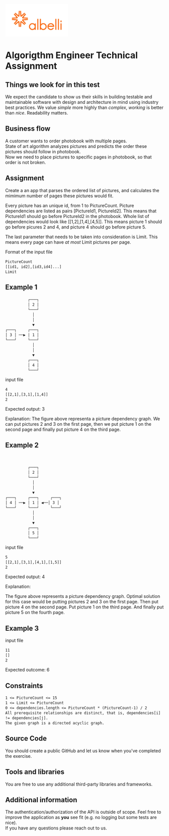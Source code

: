 <img src="default_albelli.nl.jpg" width="200">

# Algorigthm Engineer Technical Assignment

## Things we look for in this test

We expect the candidate to show us their skills in building testable and maintainable software with design and architecture in mind using industry best practices.
We value _simple_ more highly than _complex_, _working_ is better than _nice_. Readability matters.

## Business flow

A customer wants to order photobook with multiple pages.  
State of art algorithm analyzes pictures and predicts the order these pictures should follow in photobook.  
Now we need to place pictures to specific pages in photobook, so that order is not broken.

## Assignment

Create a an app that parses the ordered list of pictures, and calculates the mimimum number of pages these pictures would fit.  

Every picture has an unique id, from 1 to PictureCount.
Picture dependencies are listed as pairs [PictureId1, PictureId2].  This means that PictureId1 should go before PictureId2 in the photobook.
Whole list of dependencies would look like [[1,2],[1,4],[4,5]]. This means picture 1 should go before picures 2 and 4, and picture 4 should go before picture 5.

The last parameter that needs to be taken into consideration is Limit.  This means every page can have _at most_ Limit pictures per page. 

Format of the input file
```
PictureCount
[[id1, id2],[id3,id4]...]
Limit
```


## Example 1
```
          ┌───┐
          │ 2 │
          └───┘
            │
            │
            ▼
┌───┐     ┌───┐
│ 3 │ ──▶ | 1 │
└───┘     └───┘
            │
            │
            ▼
          ┌───┐
          │ 4 │
          └───┘
```

input file
```
4
[[2,1],[3,1],[1,4]]
2
```
Expected output: 3 

Explanation: 
The figure above representa a picture dependency graph. 
We can put pictures  2 and 3 on the first page, then we put picture  1 on the second page and finally put picture 4 on the third page.


## Example 2

```


          ┌───┐
          │ 2 │
          └───┘
            │
            │
            ▼
┌───┐     ┌───┐     ┌───┐
│ 4 │ ──▶ │ 1 │ ◀──│ 3 │
└───┘     └───┘     └───┘
            │
            │
            ▼
          ┌───┐
          │ 5 │
          └───┘

```

input file
```
5
[[2,1],[3,1],[4,1],[1,5]]
2
```

Expected output: 4

Explanation:


The figure above represents a picture dependency graph. 
Optimal solution for this case would be putting pictures 2 and 3 on the first page.
Then put picture 4 on the second page. 
Put picture 1 on the third page.
And finally put picture 5 on the fourth page.


## Example 3

input file
```
11
[]
2
```

Expected outcome:
6

## Constraints

    1 <= PictureCount <= 15
    1 <= Limit <= PictureCount
    0 <= dependencies.length <= PictureCount * (PictureCount-1) / 2
    All prerequisite relationships are distinct, that is, dependencies[i] != dependencies[j].
    The given graph is a directed acyclic graph.


## Source Code

You should create a public GitHub and let us know when you've completed the exercise.

## Tools and libraries

You are free to use any additional third-party libraries and frameworks.

## Additional information

The authentication/authorization of the API is outside of scope.
Feel free to improve the application as **you** see fit (e.g. no logging but some tests are nice).  
If you have any questions please reach out to us.
